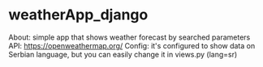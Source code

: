 # weatherApp_django

About: simple app that shows weather forecast by searched parameters
API: https://openweathermap.org/
Config: it's configured to show data on Serbian language, but you can easily change it in views.py (lang=sr)
